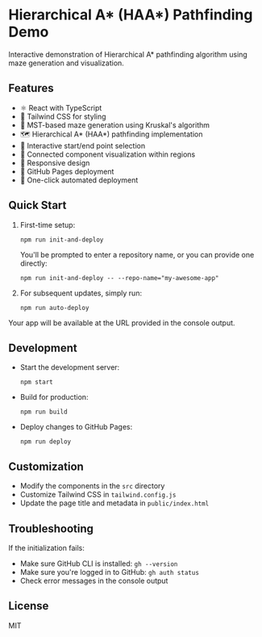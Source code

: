# Hierarchical A* (HAA*) Pathfinding Demo

Interactive demonstration of Hierarchical A* pathfinding algorithm using maze generation and visualization.

## Features

- ⚛️ React with TypeScript
- 🎨 Tailwind CSS for styling
- 🧩 MST-based maze generation using Kruskal's algorithm
- 🗺️ Hierarchical A* (HAA*) pathfinding implementation
- 🎯 Interactive start/end point selection
- 🌈 Connected component visualization within regions
- 📱 Responsive design
- 🚀 GitHub Pages deployment
- 🤖 One-click automated deployment


## Quick Start
1. First-time setup:
   ```
   npm run init-and-deploy
   ```
   You'll be prompted to enter a repository name, or you can provide one directly:
   ```
   npm run init-and-deploy -- --repo-name="my-awesome-app"
   ```

2. For subsequent updates, simply run:
   ```
   npm run auto-deploy
   ```

Your app will be available at the URL provided in the console output.

## Development

- Start the development server:
  ```
  npm start
  ```
- Build for production:
  ```
  npm run build
  ```
- Deploy changes to GitHub Pages:
  ```
  npm run deploy
  ```

## Customization

- Modify the components in the `src` directory
- Customize Tailwind CSS in `tailwind.config.js`
- Update the page title and metadata in `public/index.html`

## Troubleshooting

If the initialization fails:

- Make sure GitHub CLI is installed: `gh --version`
- Make sure you're logged in to GitHub: `gh auth status`
- Check error messages in the console output

## License

MIT